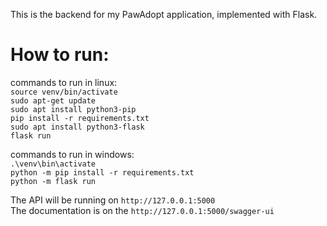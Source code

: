 This is the backend for my PawAdopt application, implemented with Flask.

# How to run:

commands to run in linux:  
`source venv/bin/activate`    
`sudo apt-get update`   
`sudo apt install python3-pip`    
`pip install -r requirements.txt`   
`sudo apt install python3-flask`    
`flask run`   

commands to run in windows:  
`.\venv\bin\activate`    
`python -m pip install -r requirements.txt`   
`python -m flask run`    

The API will be running on `http://127.0.0.1:5000`   
The documentation is on the `http://127.0.0.1:5000/swagger-ui`    
